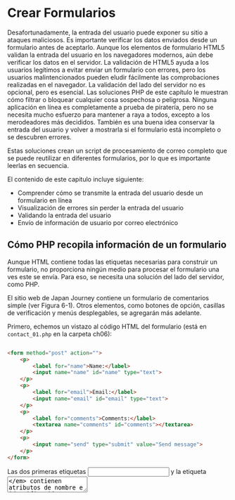 # Crear Formularios

Desafortunadamente, la entrada del usuario puede exponer su sitio a 
ataques maliciosos. Es importante verificar los datos enviados desde 
un formulario antes de aceptarlo. Aunque los elementos de formulario 
HTML5 validan la entrada del usuario en los navegadores modernos, 
aún debe verificar los datos en el servidor. La validación de HTML5 
ayuda a los usuarios legítimos a evitar enviar un formulario con 
errores, pero los usuarios malintencionados pueden eludir fácilmente 
las comprobaciones realizadas en el navegador. La validación del 
lado del servidor no es opcional, pero es esencial. Las soluciones 
PHP de este capítulo le muestran cómo filtrar o bloquear cualquier 
cosa sospechosa o peligrosa. Ninguna aplicación en línea es 
completamente a prueba de piratería, pero no se necesita mucho 
esfuerzo para mantener a raya a todos, excepto a los merodeadores 
más decididos. También es una buena idea conservar la entrada del 
usuario y volver a mostrarla si el formulario está incompleto o se 
descubren errores. 

Estas soluciones crean un script de procesamiento de correo completo 
que se puede reutilizar en diferentes formularios, por lo que es 
importante leerlas en secuencia.

El contenido de este capitulo incluye siguiente:

- Comprender cómo se transmite la entrada del usuario desde un 
formulario en línea
- Visualización de errores sin perder la entrada del usuario
- Validando la entrada del usuario
- Envío de información de usuario por correo electrónico

## Cómo PHP recopila información de un formulario

Aunque HTML contiene todas las etiquetas necesarias para construir un 
formulario, no proporciona ningún medio para procesar el formulario 
una ves este se envía. Para eso, se necesita una solución del lado del 
servidor, como PHP.

El sitio web de Japan Journey contiene un formulario de comentarios 
simple (ver Figura 6-1). Otros elementos, como botones de opción, 
casillas de verificación y menús desplegables, se agregarán más adelante.

Primero, echemos un vistazo al código HTML del formulario (está en 
`contact_01.php` en la carpeta ch06):


```html

<form method="post" action="">
    <p>
        <label for="name">Name:</label>
        <input name="name" id="name" type="text">
    </p>
    <p>
        <label for="email">Email:</label>
        <input name="email" id="email" type="text">
    </p>
    <p>
        <label for="comments">Comments:</label>
        <textarea name="comments" id="comments"></textarea>
    </p>
    <p>
        <input name="send" type="submit" value="Send message">
    </p>
</form>
```

Las dos primeras etiquetas _<input>_ y la etiqueta _<textarea>_ contienen 
atributos de nombre e identificación configurados con el mismo valor. 
La razón de esta duplicación es la accesibilidad. HTML usa el atributo 
_id_ para asociar el elemento _<label>_ con el elemento _<input>_ correcto. 
Los scripts de procesamiento de formularios, sin embargo, se basan en 
el atributo de _name_. Por lo tanto, aunque el atributo _id_ es opcional 
en el botón _submit_, debe usar el atributo _name_ para cada elemento 
del formulario que desee procesar.

El atributo _name_ de un elemento de entrada de formulario normalmente no 
debe contener espacios. Si desea combinar varias palabras, únalas con un 
guión bajo (PHP lo hará automáticamente si deja espacios). Debido a que el 
script desarrollado más adelante en este capítulo convierte los atributos 
_name_ en variables PHP, no use guiones ni ningún otro carácter que no sea 
válido en los nombres de las variables PHP.

Otras dos cosas a tener en cuenta son los atributos de _method_ y _action_
dentro de la etiqueta de apertura _<form>_. El atributo de _method_ determina 
cómo el formulario envía datos. Se puede configurar para _post_ y _get_. El 
atributo _action_ le dice al navegador dónde enviar los datos para su 
procesamiento cuando se hace clic en el botón _submit_. Si el valor se deja 
vacío, como aquí, la página intenta procesar el formulario en sí. Sin embargo, 
un atributo _action_ vacío no es válido en HTML5, por lo que será necesario corregirlo.

He evitado deliberadamente el uso de cualquiera de las nuevas funciones 
de formulario HTML5, como _type = "email"_ y el atributo _required_. Esto 
facilita la prueba de los scripts de validación del lado del servidor PHP. 
Después de la prueba, puede actualizar sus formularios para utilizar las 
funciones de validación de HTML5. La validación en el navegador es 
principalmente una cortesía hacia el usuario para evitar que se envíe 
información incompleta, por lo que es opcional. La validación del lado 
del servidor nunca debe omitirse.

## Diferencia entre Post y Get


De lo contrario, la carpeta ch06 contiene un conjunto completo de archivos 
para el sitio Japan Journey con todo el código del Capítulo 5 incorporado. 
Copie _contact_01.php_ a la raíz del sitio y cámbielo al nombre _contact.php_. 
También copie _footer.php_, _menu.php_ y _title.php_ de la carpeta _ch06 / includes_
a la carpeta _includes_ en la raíz del sitio.

1. Localice la etiqueta de apertura _<form>_ en _contact.php_ y cambie el valor 
del atributo del método de _post_ para obtener, así:

```html
<form method="get" action="">
```

2. Guarde _contact.php_ y cargue la página en un navegador. Escriba su nombre, 
dirección de correo electrónico y un mensaje corto en el formulario, luego haga 
clic en _Enviar mensaje_.


3. Busque en la barra de direcciones del navegador. Debería ver el contenido 
del formulario adjunto al final de la URL.  Si divide la URL, se verá así:

```
http://localhost/phpsols-4e/contact.php
?name=David
&email=david%40example.com
&comments=Greetings%21+%3A-%29
&send=Send+message
```

Los datos enviados por el formulario se han agregado a la URL básica 
como una cadena de consulta que comienza con un signo de interrogación. 
El valor de cada campo y el botón de envío se identifica mediante el 
atributo _name_ del elemento de formulario, seguido de un signo igual y 
los datos enviados. Los datos de cada elemento de entrada están separados 
por un signo comercial (&). Las URL no pueden contener espacios o ciertos 
caracteres (como un signo de exclamación o un emoticón), por lo que el 
navegador reemplaza los espacios con + y codifica otros caracteres como 
valores hexadecimales, un proceso conocido como codificación de URL (para 
obtener una lista completa de valores, consulte 
www.degraeve.com/reference/urlencoding.php).
 
4. Vuelva al código de _contact.php_ y cambie el método a _post_, así:

```html
<form method="post" action="">
```

Guarde _contact.php_ y vuelva a cargar la página en su navegador. Escribe 
otro mensaje y haz clic en _Enviar mensaje_. Su mensaje debería desaparecer, 
pero no sucede nada. No se ha perdido, pero todavía no ha hecho nada para 
procesarlo.
 
6. En _contact.php_, agregue el siguiente código inmediatamente debajo de 
la etiqueta de cierre `</form>`:

```html
<pre>
<?php if ($_POST) { print_r($_POST); } ?>
</pre>
```

Esto muestra el contenido del array superglobal `$ _POST` si se han 
enviado datos _post_. Como se explicó en el Capítulo 4, la función 
_print_r()_ le permite inspeccionar el contenido de los array; las 
etiquetas `<pre>` simplemente facilitan la lectura de la salida.

7. Guarde la página y haga clic en el botón Actualizar en su navegador. 
Probablemente verá una advertencia similar a la siguiente. Esto le 
indica que los datos se volverán a enviar, que es exactamente lo que 
desea. Confirme que desea enviar la información nuevamente.

8. El código del paso 6 ahora debería mostrar el contenido de su mensaje 
debajo del formulario. Todo se ha almacenado en uno de los array 
superglobales de PHP, `$ _POST`, que contiene los datos enviados mediante 
el método _post_. El atributo _name_  de cada elemento del formulario 
se utiliza como clave del array, lo que facilita la recuperación del contenido.

```
       array
(
    [name] => David
    [email] => david@example.com
    [comments] => Hi!
    [send] => Send message
)
```

El array `$ _POST` usa los atributos `name` del formulario para 
identificar cada elemento de datos.

Como acaba de ver, el método `get` envía sus datos adjuntos a la URL, 
mientras que el método `post` los envía con los encabezados HTTP para 
que estén ocultos a la vista. Algunos navegadores limitan la longitud 
máxima de una URL a unos 2000 caracteres, por lo que el método `get` 
solo se puede utilizar para pequeñas cantidades de datos. El método 
`post` se puede utilizar para cantidades de datos mucho mayores. De 
forma predeterminada, PHP permite hasta 8 MB de datos `post` aunque las 
empresas de alojamiento pueden establecer un límite diferente.

Sin embargo, la diferencia más importante entre los dos métodos es su 
uso previsto. El método de `get` está diseñado para usarse en solicitudes 
que no generan cambios en el servidor, sin importar cuántas veces se 
haya realizado. En consecuencia, se utiliza principalmente para búsquedas 
en bases de datos; marcar el resultado de la búsqueda es útil porque todos 
los criterios de búsqueda están en la URL. Por otro lado, el método 
`post` está diseñado para peticiones que provocan cambios en el servidor. 
Por lo tanto, se usa para insertar, actualizar o eliminar registros en 
una base de datos, cargar archivos o enviar un correo electrónico.

Este capítulo se concentra en el método `post` y su array superglobal 
asociada, `$ _POST`.

## Obtener datos de formularios con PHP superglobals

El array superglobal `$_POST` contiene datos enviados mediante el 
método `post`. No debería sorprender que los datos enviados por el 
método `get` estén en el array `$_GET`.

Para acceder a los valores enviados por un formulario, simplemente 
coloque el atributo `name` elemento del formulario entre comillas 
entre corchetes después de `$ _POST` o `$ _GET`, según el atributo 
del método del formulario. Por tanto, el correo electrónico se convierte 
en `$_POST['email']` si se envía mediante el método `post` y 
`$_GET['email']` si se envía mediante el método `get`. 

Puede encontrar scripts que usen `$_REQUEST`, lo que evita la necesidad 
de distinguir entre `$_POST` o `$_GET`. Es menos seguro. Siempre 
debe saber de dónde proviene la información del usuario. `$_REQUEST` 
también incluye los valores de las cookies, por lo que no tiene idea 
si está tratando con un valor enviado por el método `post`, uno 
transmitido a través de la URL o inyectado por una cookie. Utilice 
siempre `$_POST` o `$_GET`.

Los scripts antiguos pueden usar `$HTTP_POST_VARS` o `$HTTP_GET_VARS`, 
que tienen el mismo significado que `$_POST` y `$_GET`. Se han 
eliminado las versiones antiguas. Utilice `$_POST` y `$_GET` en su lugar.


## Procesamiento y validación de la entrada del usuario

El objetivo final de este capítulo es enviar la entrada del formulario 
en `contact.php` por correo electrónico a su bandeja de entrada. El uso 
de la función `mail ()` de PHP es relativamente sencillo. Requiere un 
mínimo de tres argumentos: la dirección o direcciones a las que se envía 
el correo electrónico, una cadena que contiene la línea de asunto y una 
cadena que contiene el cuerpo del mensaje. El cuerpo del mensaje se 
construye concatenando (uniendo) el contenido de los campos de entrada 
en una sola cadena.

Las medidas de seguridad implementadas por la mayoría de los proveedores 
de servicios de Internet (ISP) hacen que sea difícil, si no imposible, 
probar la función `mail ()` en un entorno de prueba local. En lugar de 
saltar directamente al uso de `mail ()`, las Soluciones PHP 6-2 a 6-5 
se concentran en validar la entrada del usuario para asegurarse de que 
los campos obligatorios estén completos y muestren mensajes de error. 
La implementación de estas medidas hace que sus formularios en línea 
sean más fáciles de usar y seguros.

La utilizacion de JavaScript o elementos y atributos de formulario HTML5
para verificar la entrada del usuario se denomina validación del lado del 
cliente porque ocurre en la computadora del usuario (o cliente). Es útil 
porque es casi instantáneo y puede alertar al usuario sobre un problema 
sin hacer un viaje de ida y vuelta innecesario al servidor. Sin embargo, 
la validación del lado del cliente es fácil de eludir. Todo lo que tiene 
que hacer un usuario malintencionado es enviar datos desde un script 
personalizado y sus comprobaciones se vuelven inútiles. También es vital 
verificar la entrada del usuario con PHP.

Consejo

La validación del lado del cliente por sí sola es insuficiente. Siempre 
verifique los datos de una fuente externa usando la validación del lado 
del servidor con PHP.

### Creando un script reutilizable

La capacidad de reutilizar el mismo script, tal vez con solo unas pocas 
ediciones, para varios sitios web es un gran ahorro de tiempo. Sin embargo, 
enviar los datos de entrada a un archivo separado para su procesamiento 
dificulta alertar a los usuarios sobre errores sin perder su entrada. Para 
solucionar este problema, el enfoque adoptado en este capítulo es utilizar 
lo que se conoce como formulario de autoprocesamiento.

Cuando se envía el formulario, la página se vuelve a cargar y una 
declaración condicional ejecuta el script de procesamiento. Si la 
validación del lado del servidor detecta errores, el formulario se puede 
volver a mostrar con mensajes de error mientras se conserva la entrada 
del usuario. Partes del script específicas del formulario se incrustarán 
encima de la declaración `DOCTYPE`. Las partes genéricas y reutilizables 
estarán en un archivo separado que se puede incluir en cualquier página 
que requiera un script de procesamiento de correo electrónico.

Solución PHP 6-1: Prevención de secuencias de comandos entre sitios en 
una forma de autoprocesamiento

Dejar vacío el atributo `action` de una etiqueta de formulario de 
apertura u omitirlo por completo vuelve a cargar el formulario cuando 
se envían los datos. Sin embargo, un atributo `action` vacío no es 
válido en HTML5. PHP tiene una variable superglobal muy conveniente 
(`$_SERVER ['PHP_SELF']`) que contiene la ruta relativa a la raíz del 
sitio del archivo actual. Establecerlo como el valor del atributo 
`action` inserta automáticamente el valor correcto para un formulario 
de autoprocesamiento, pero usarlo por sí solo expone su sitio a un 
ataque malicioso conocido como `cross-site scripting (XSS)`. Esta 
solución PHP explica el riesgo y muestra cómo usar `$_SERVER['PHP_SELF']` 
de forma segura.

1. Cargue `bad_link.php` en la carpeta ch06 en un navegador. Contiene 
un único enlace a `form.php` en la misma carpeta; pero el enlace en el 
HTML subyacente se ha deformado deliberadamente para simular un ataque XSS.
     
2. Haga clic en el enlace. Dependiendo del navegador que esté utilizando, 
debería ver que la página de destino ha sido bloqueada (como se muestra 
en la Figura 6-3) o el diálogo de alerta de JavaScript que se muestra en 
la Figura 6-4.

Google Chrome automatically blocks suspected XSS attacks. 
Not all browsers are capable of blocking XSS attacks. 

Nota

Los enlaces en los archivos de ejercicios para esta solución PHP asumen 
que están en una carpeta llamada phpsols-4e / ch06 en la raíz de su 
servidor localhost. Ajústelos si es necesario para que coincidan con 
su configuración de prueba.

3. Descarte la alerta de JavaScript, si es necesario, y haga clic con 
el botón derecho para ver la fuente de la página. La línea 10 debería 
verse similar a esto:

```
<form method="post" action="/phpsols-4e/ch06/form.php">
<script>alert('Boo!')</script><foo"">
```

El enlace mal formado en `bad_link.php` ha inyectado un fragmento de 
JavaScript en la página inmediatamente después de la etiqueta de 
apertura `<form>`. En este caso, es una alerta JavaScript inofensiva; 
pero en un ataque XSS real, podría intentar robar cookies u otra 
información personal. Tal ataque sería silencioso, dejando al usuario 
inconsciente de lo que ha sucedido a menos que note el script en la 
barra de direcciones del navegador.

Esto ha sucedido porque `form.php` usa `$_SERVER['PHP_SELF']` para 
generar el valor del atributo `action`. El enlace mal formado inserta 
la ubicación de la página en el atributo `action`, cierra la etiqueta 
del formulario de apertura y luego inyecta la etiqueta `<script>`, que 
se ejecuta inmediatamente cuando se carga la página.


4. Una forma simple, pero efectiva, de neutralizar este tipo de ataque 
XSS es pasar `$_SERVER['PHP_SELF']` a la función `htmlentities()` 
de esta manera:

```html
<form method="post"  action="<?=
 htmlentities($_SERVER['PHP_SELF']) ?>">
```

Esto convierte los corchetes angulares de las etiquetas `<script`> en 
sus equivalentes de entidad HTML, evitando que se ejecute el script. 
Aunque funciona, deja la URL mal formada en la barra de direcciones 
del navegador, lo que podría llevar a los usuarios a cuestionar la 
seguridad de su sitio. Creo que una mejor solución es redirigir a los 
usuarios a una página de error cuando se detecta XSS.


5. En form.php, cree un bloque PHP encima de la declaración `DOCTYPE` 
y defina una variable con la ruta relativa a la raíz del sitio al 
archivo actual de esta manera:

```html
<?php
$currentPage = '/phpsols-4e/ch06/form.php';
?>
<!doctype html>
```

6. Ahora compare el valor de `$currentPage` con `$ _SERVER['PHP_SELF']`. 
Si no son idénticos, use la función `header()` para redirigir al usuario 
a una página de error y salir inmediatamente del script de esta manera:

```html
if ($currentPage !== $_SERVER['PHP_SELF']) {
    header('Location: http://localhost/phpsols-4e/ch06/missing.php');
    exit;
}
```

Precaución

La ubicación pasada a la función `header()` debe ser una URL completamente 
calificada. Si utiliza un vínculo relativo al documento, el destino se 
agrega al vínculo mal formado, lo que evita que la página se redirija 
correctamente.

7. Use `$currentPage` como el valor del atributo `action` en la etiqueta 
del formulario de apertura:

```html
<form method="post"  action="<?= $currentPage ?>">
```

8. Guarde `form.php`, vuelva a `bad_link.php` y vuelva a hacer clic en el 
enlace. Esta vez debería ser llevado directamente a `missing.php`.
 
9. Cargue `form.php` directamente en el navegador. Debería cargarse y 
funcionar como se esperaba.  La versión final está en `form_end.php` en 
la carpeta ch06. El archivo llamado `bad_link_end.php` enlaza con la 
versión terminada si solo desea probar el script.

Esta técnica implica más código que simplemente pasar `$_SERVER['PHP_SELF']` 
a la función `htmlentities()`; pero tiene la ventaja de guiar a los 
usuarios sin problemas a una página de error si han seguido un enlace 
malicioso a su formulario. Obviamente, la página de error debería 
vincularse a su menú principal.

Solución PHP 6-2: Asegúrese de que los campos obligatorios no estén en blanco

Cuando los campos obligatorios se dejan en blanco, no obtiene la 
información que necesita y es posible que el usuario nunca obtenga una 
respuesta, especialmente si se han omitido los datos de contacto.
Continúe usando el archivo de "Comprender la diferencia entre `post` y `get`" 
anteriormente en este capítulo. Alternativamente, use `contact_02.php` de 
la carpeta ch06 y elimine _02 del nombre del archivo.

1. La secuencia de comandos de procesamiento utiliza dos arrays llamadas 
`$errores` y` $missing` para almacenar los detalles de los errores y los 
campos obligatorios que no se han completado. Estos arrays se utilizarán 
para controlar la visualización de los mensajes de error junto con las
 etiquetas del formulario. No habrá ningún error cuando la página se 
cargue por primera vez, así que inicialice `$errors` y `$missing` como 
arrays vacíos en el bloque de código PHP en la parte superior de 
`contact.php`, así:


```html
<?php
include './includes/title.php';
$errors = [];
$missing = [];
?>
```

 
2. La secuencia de comandos de procesamiento de correo electrónico debe 
ejecutarse solo si se ha enviado el formulario. Use una declaración 
condicional para verificar el valor de la variable superglobal 
`$_SERVER['REQUEST_METHOD']`. Si es `POST` (todo en mayúsculas), sabrá 
que el formulario se envió mediante el método `post`. Agregue el código 
resaltado en negrita al bloque PHP en la parte superior de la página.

```html
<?php
include './includes/title.php';
$errors = [];
$missing = [];
// check if the form has been submitted
if ($_SERVER['REQUEST_METHOD'] == 'POST') {
    // email processing script
}
?>
```

Consejo

Verificar que el valor de `$_SERVER['REQUEST_METHOD']` sea `POST` es 
una condición genérica que se puede usar con cualquier formulario 
independientemente del nombre del botón Enviar.

3. Aunque aun no enviará el correo electrónico, defina dos variables 
para almacenar la dirección de destino y la línea de asunto del 
correo electrónico. El siguiente código va dentro de la declaración 
condicional que creó en el paso anterior:

```
if ( $_SERVER['REQUEST_METHOD'] == 'POST') {
    // email processing script
    $to = 'david@example.com'; // use your own email address
    $subject = 'Feedback from Japan Journey';
}
```

4. A continuación, cree dos arrays, uno que enumere el atributo `name` 
de cada campo en el formulario y la otra que enumere todos los campos 
obligatorios. Por el bien de esta demostración, haga que el campo de 
correo electrónico sea opcional, de modo que solo se requieran los 
campos `name` y `comments` Agregue el siguiente código dentro del 
bloque condicional inmediatamente después del código que define la 
línea de asunto:

```
    $subject = 'Feedback from Japan Journey';
    // list expected fields
    $expected = ['name', 'email', 'comments'];
    // set required fields
    $required = ['name', 'comments'];
}
```

Consejo

¿Por qué es necesaria ek array `$expected` ? Es para evitar que un 
atacante inyecte otras variables en el array `$_POST` en un intento de 
sobrescribir sus valores predeterminados. Al procesar solo las variables 
que espera, su formulario es mucho más seguro. Se ignoran los valores 
falsos.

5. La siguiente sección de código no es específica de este formulario, 
por lo que debe ir en un archivo externo que se puede incluir en 
cualquier secuencia de comandos de procesamiento de correo electrónico. 
Cree un nuevo archivo PHP llamado `processmail.php` en la carpeta 
`includes`. Luego inclúyalo en `contact.php` inmediatamente después 
del código que ingresó en el paso anterior, así:

```
    $required = ['name', 'comments'];
    require './includes/processmail.php';
}
```

6. El código en `processmail.php` comienza verificando las variables 
`$_POST` para los campos obligatorios que se han dejado en blanco. 
Elimine cualquier código predeterminado insertado por su editor y 
agregue lo siguiente a `processmail.php`: 

```
<?php
foreach ($_POST as $key => $value) {
    // strip whitespace from $value if not an array
    if (!is_array($value)) {
        $value = trim($value);
    }
    if (!in_array($key, $expected)) {
        // ignore the value, it's not in $expected
        continue;
    }
    if (in_array($key, $required) && empty($value)) {
        // required value is missing
        $missing[] = $key;
        $$key = "";
        continue;
    }
    $$key = $value;
}
```

Este bucle `foreach` procesa el array `$_POST` eliminando los espacios 
en blanco iniciales y finales de los campos de texto y asignando el 
contenido del campo a una variable con un nombre simplificado. 
Como resultado, `$_POST['email'] `se convierte en `$email`, y así 
sucesivamente. También verifica si los campos obligatorios se dejan en 
blanco y los agrega al array `$missing`, estableciendo la variable 
relacionada en una cadena vacía.

El array `_POST` es un array asociativa, por lo que el ciclo asigna la 
clave y el valor del elemento actual a `$key` y `$value`, respectivamente. 
El ciclo comienza verificando que el valor actual no sea un array, 
usando la función `is_array()` con el operador lógico `Not` (!). Si no 
es así, la función `trim()` elimina los espacios en blanco iniciales 
y finales y los reasigna a `$value`. Eliminar los espacios en blanco 
iniciales y finales evita que alguien presione la barra espaciadora 
varias veces para evitar completar un campo obligatorio.


Nota

Actualmente, el formulario solo tiene campos de entrada de texto, pero 
se ampliará más adelante para incluir elementos `<select>` y casillas 
de verificación que envían datos como arrays. Es necesario verificar 
si el valor del elemento actual es un array porque pasar un array a la 
función `trim()` desencadena un error.

La siguiente declaración condicional verifica si la clave actual no 
está en el array `$expected`. Si no es así, la palabra clave `continue` 
obliga al ciclo a dejar de procesar el elemento actual y pasar al 
siguiente. Por lo tanto, se ignora todo lo que no esté en el array 
$expected.

A continuación, verificamos si la clave del array actual está en el 
array `$required` y si no tiene ningún valor. Si la condición devuelve 
verdadera, la clave se agrega al arrayz `$missing` y una variable 
basada en el nombre de la clave se crea dinámicamente y su valor se 
establece en una cadena vacía. Observe que `$$key` comienza con dos 
signos de dólar en la siguiente línea:

```
$$key = "";
```

Esto significa que es una variable variable (consulte "Crear de nuevas 
variables dinámicamente" en el Capítulo 4). Entonces, si el valor de 
`$key` es `"name"`, `$$key` se convierte en `$name`.

Nuevamente, `continue` mueve el bucle al siguiente elemento.

Pero, si llegamos hasta la línea final del ciclo, sabemos que estamos 
tratando con un elemento que necesita ser procesado, por lo que se 
crea una variable basada en el nombre de la clave de forma dinámica y 
el valor actual se asigna a este.

7. Guarde `processmail.php`. Le agregará más código más adelante, pero 
pasemos ahora al cuerpo principal de `contact.php`. El atributo `action` 
en la etiqueta del formulario de apertura está vacío. Para propósitos 
de prueba local, simplemente establezca su valor en el nombre de la 
página actual:

```
<form method="post" action="contact.php">
```


8. Debe mostrar una advertencia si falta algo. Agregue una declaración 
condicional en la parte superior del contenido de la página entre el 
encabezado <h2> y el primer párrafo, así:


```html
<h2>Contact us</h2>
<?php if ($missing || $errors) { ?>
<p class="warning">Please fix the item(s) indicated.</p>
<?php } ?>
<p>Ut enim ad minim veniam . . . </p>
```


Esto verifica `$missing` y `$errors`, que inicializó como arrays vacios 
en el paso 1. Como se explica en "La verdad según PHP" en el Capítulo 4, 
un array vacío se trata como falso, por lo que el párrafo dentro de la 
declaración condicional no lo es se muestra cuando se carga la página 
por primera vez. Sin embargo, si no se ha completado un campo obligatorio 
cuando se envía el formulario, su nombre se agrega a la matriz `$missing`. 
Un array con al menos un elemento se trata como verdadera. El || significa 
"o", por lo que este párrafo de advertencia se mostrará si un campo 
obligatorio se deja en blanco o si se descubre un error. (El array 
$erros entra en juego en la Solución PHP 6-4).


9. Para asegurarse de que funciona hasta ahora, guarde `contact.php` 
y cárguelo normalmente en un navegador (no haga clic en el botón 
Actualizar). No se muestra el mensaje de advertencia. Haz clic en 
Enviar mensaje sin completar ninguno de los campos. Ahora debería ver 
el mensaje sobre elementos faltantes, como se muestra en la siguiente 
captura de pantalla.


10. Para mostrar un mensaje adecuado junto a cada campo obligatorio 
que falta, use una declaración condicional de PHP para insertar un 
`<span>` dentro de la etiqueta `<label>`, así:

```html
<label for="name">Name:
<?php if (in_array('name', $missing)) { ?>
    <span class="warning">Please enter your name</span>
<?php } ?>
</label>
```

La condición usa la función `in_array()` para verificar si el array 
`$missing` contiene el valor `name`. Si es así, se muestra el `<span>.` 
`$missing` se define como un array vacío en la parte superior de la 
secuencia de comandos, por lo que el intervalo no se mostrará cuando 
se cargue la página por primera vez.


11. Inserte advertencias similares para los campos de correo electrónico 
y comentarios como este:

```html
    <label for="email">Email:
    <?php if (in_array('email', $missing)) { ?>
        <span class="warning">Please enter your email address</span>
    <?php } ?>
    </label>
    <input name="email" id="email" type="text">
</p>
<p>
    <label for="comments">Comments:
    <?php if (in_array('comments', $missing)) { ?>
        <span class="warning">Please enter your comments</span>
    <?php } ?>
    </label>
```

El código PHP es el mismo excepto por el valor que busca en el array 
`$missing`. Es lo mismo que el atributo `name` del elemento de formulario.
 
12. Guarde `contact.php` y pruebe la página nuevamente, primero 
ingresando nada en ninguno de los campos. Las etiquetas del formulario 
deben verse como la Figura 6-5.


Aunque agregó una advertencia a `<label>` para el campo de correo 
electrónico, no se muestra porque el correo electrónico no se agregó 
al array `$required`. Como resultado, el código en `processmail.php` 
no lo agrega al array `$missing`.

13. Agregue un correo electrónico al array `$required` en el bloque 
de código en la parte superior de `comments.php`, así:

```
$required = ['name', 'comments', 'email'];
```

14. Haz clic en Enviar mensaje nuevamente sin completar ningún campo. 
Esta vez, verá un mensaje de advertencia junto a cada etiqueta.
     
15. Escriba su nombre en el campo `name`. En los campos Correo 
electrónico y Comentarios, simplemente presione la barra espaciadora 
varias veces y luego haga clic en Enviar mensaje. El mensaje de 
advertencia junto al campo Nombre desaparece, pero los otros dos 
mensajes de advertencia permanecen. El código en `processmail.php` 
quita los espacios en blanco de los campos de texto, por lo que 
rechaza los intentos de omitir los campos obligatorios ingresando 
una serie de espacios. Si tiene algún problema, compare su código 
con `contact_03.php` e `includes/processmail_01.php` en la carpeta 
ch06.
     

Todo lo que se necesita hacer para cambiar los campos obligatorios 
es cambiar los nombres en el array `$required` y agregar una alerta 
adecuada dentro de la etiqueta `<label>` del elemento de entrada 
apropiado dentro del formulario. Es fácil de hacer porque siempre 
usa el atributo de nombre del elemento de entrada del formulario.

## Conservar la entrada del usuario cuando un formulario está incompleto

Imagínese que ha pasado 10 minutos rellenando un formulario. Hace 
clic en el botón Enviar y vuelve la respuesta de que falta un campo 
obligatorio. Es exasperante tener que rellenar todos los campos de 
nuevo. Dado que el contenido de cada campo está en el array `$_POST`, 
es fácil volver a mostrarlo cuando se produce un error.


Solución PHP 6-3: Creación de campos de formulario fijos

Esta solución PHP muestra cómo usar una declaración condicional para 
extraer la entrada del usuario del array `$_POST` y volver a mostrarla 
en los campos de entrada de texto y áreas de texto. Continúe trabajando 
con los mismos archivos de antes. Alternativamente, use `contact_03.php` 
e `includes/processmail_01.php` de la carpeta ch06.


1. Cuando la página se carga por primera vez, no desea que aparezca 
nada en los campos de entrada, pero desea volver a mostrar el contenido 
si falta un campo obligatorio o hay un error. Esa es la clave: si los 
arrays `$missing` o `$errors` contienen algún valor, el contenido de 
cada campo debe volver a mostrarse. Establece el texto predeterminado 
para un campo de entrada de texto con el atributo de valor de la 
etiqueta `<input>`, así que modifique la etiqueta `<input`> para un 
nombre como este:

```html
<input name="name" id="name" type="text"
<?php if ($missing || $errors) {
    echo 'value="' . htmlentities($name) . '"';
} ?>>
```

La línea dentro de las llaves contiene una combinación de comillas y 
puntos que pueden confundirlo. Lo primero que debe darse cuenta es que 
solo hay un punto y coma, justo al final, por lo que el comando echo 
se aplica a toda la línea. Como se explicó en el Capítulo 3, un punto 
se denomina operador de concatenación, que une cadenas y variables. 
Puede dividir el resto de la línea en tres secciones, de la siguiente manera:

```
'value="' .

htmlentities($name)

. '"'
```

La primera sección genera `value="` como texto y usa el operador de 
concatenación para unirlo a la siguiente sección, que pasa `$name` a 
una función llamada `htmlentities()`. Explicaré por qué es necesario 
en un momento, pero la tercera sección usa el operador de concatenación 
nuevamente para unirse a la salida final, que consta únicamente de 
comillas dobles. Por lo tanto, si `$missing` o `$errors` contienen 
algún valor, y `$_POST['name']` contiene a Joe, terminará con esto 
dentro de la etiqueta `<input>` :

```html
<input name="name" id="name" type="text" value="Joe">
```

La variable `$name` contiene la entrada del usuario original, que se 
transmitió a través del array `$_POST`. El bucle `foreach` que creó en 
`processmail.php` en la Solución PHP 6-2 procesa el array `$_POST` y 
asigna cada elemento a una variable con el mismo nombre. Esto le permite 
acceder a `$_POST['nombre']` simplemente como `$name`.

Entonces, ¿por qué necesitamos la función `htmlentities()`? Como sugiere 
el nombre de la función, convierte ciertos caracteres en sus entidades 
de caracteres HTML equivalentes. El que le preocupa aquí es la comilla 
doble. Supongamos que Eric "Slowhand" Clapton decide enviar comentarios 
a través del formulario. Si usa `$name` por sí solo, la Figura 6-6 muestra 
lo que sucede cuando se omite un campo `required` y no usa `htmlentities()`.

Pasar el contenido del elemento array `$_POST` a `htmlentities()`, sin 
embargo, convierte las comillas dobles en el medio de la cadena a `&quot;`. 
Y, como muestra la Figura 6-7, el contenido ya no está truncado.


Lo bueno de esto es que la entidad de carácter `&quot;` se convierte 
de nuevo a comillas dobles cuando se vuelve a enviar el formulario. 
Como resultado, no es necesario realizar más conversiones antes de que 
se pueda enviar el correo electrónico.

Nota

Si `htmlentities()` corrompe su texto, puede establecer la codificación 
directamente dentro de un script pasando el segundo y tercer argumento 
opcional a la función. Por ejemplo, para establecer la codificación en 
chino simplificado, use `htmlentities($name, ENT_COMPAT, 'GB2312')`. 
Para obtener más información, consulte la documentación en www.php.net/manual/en/function.htmlentities.php.

2. Edite el campo de correo electrónico de la misma manera, usando 
`$email` en lugar de `$name`.
     
3. El área de texto de comentarios debe manejarse de manera ligeramente 
diferente porque las etiquetas `<textarea>` no tienen un atributo 
`value`. Debe colocar el bloque PHP entre las etiquetas de apertura y
 cierre del área de texto, así:

```html
<textarea name="comments" id="comments"><?php
  if ($missing || $errors) {
      echo htmlentities($comments);
  } ?></textarea>
```

Es importante colocar las etiquetas PHP de apertura y cierre contra 
las etiquetas `<textarea>`. Si no lo hace, obtendrá espacios en blanco 
no deseados dentro del área de texto.
 
4. Guarde `contact.php` y pruebe la página en un navegador. Si se 
omite algún campo obligatorio, el formulario muestra el contenido 
original junto con los mensajes de error.

Puede verificar su código con `contact_04.php` en la carpeta ch06.


Precaución

El uso de esta técnica evita que el botón de restablecimiento de un 
formulario restablezca cualquier campo que haya sido modificado por 
el script PHP porque establece explícitamente el atributo de valor de 
cada campo.


## Filtrar posibles ataques

Un exploit particularmente desagradable conocido como inyección de 
encabezado de correo electrónico busca convertir formularios en línea 
en transmisores de spam. El atacante intenta engañar a su script para 
que envíe un correo electrónico HTML con copias a muchas personas. Esto 
es posible si incorpora la entrada del usuario sin filtrar en los 
encabezados adicionales que se pueden pasar como el cuarto argumento a 
la función `mail()`. Es común agregar la dirección de correo electrónico 
del usuario como un encabezado de respuesta. Si detecta espacios, nuevas 
líneas, retornos de carro o cualquiera de las cadenas "Content-type:", 
"Cc:" o "Bcc:" en el valor enviado, es el objetivo de un ataque, por lo 
que debe bloquear el mensaje.

Solución PHP 6-4: bloqueo de direcciones de correo electrónico que 
contienen contenido sospechoso

Esta solución PHP verifica la entrada de la dirección de correo 
electrónico del usuario en busca de contenido sospechoso. Si se detecta, 
una variable booleana se establece en verdadera. Esto se utilizará más 
adelante para evitar que se envíe el correo electrónico.

Continúe trabajando con la misma página que antes. Alternativamente, 
use `contact_04.php` e `includes/processmail_01.php` de la carpeta ch06.

1. Para detectar las frases sospechosas, usaremos un patrón de búsqueda 
o una expresión regular. Agregue el siguiente código en la parte superior 
de `processmail.php` antes del bucle `foreach` existente:

```html
// pattern to locate suspect phrases
$pattern = '/[\s\r\n]|Content-Type:|Bcc:|Cc:/i';
foreach ($_POST as $key => $value) {
```

La cadena asignada a `$pattern` se utilizará para realizar una búsqueda 
que no distinga entre mayúsculas y minúsculas para cualquiera de los 
siguientes: un espacio, retorno de carro, salto de línea, "Content-Type:", 
"Bcc:" o "Cc:". Está escrito en un formato llamado expresión regular 
compatible con Perl (PCRE). El patrón de búsqueda está encerrado en un 
par de barras diagonales, y la i después de la barra final hace que el 
patrón no distinga entre mayúsculas y minúsculas.

Consejo

Las expresiones regulares son una herramienta extremadamente poderosa 
para hacer coincidir patrones de texto. Es cierto que no son fáciles 
de aprender; pero es una habilidad esencial si se toma en serio el 
trabajo con lenguajes de programación como PHP y JavaScript. Eche un 
vistazo a Introducción a las expresiones regulares de Jörg Krause 
(Apress, 2017, ISBN 978-1-4842-2508-0). Está dirigido principalmente 
a desarrolladores de JavaScript, pero solo existen pequeñas diferencias 
de implementación entre JavaScript y PHP. La sintaxis básica es idéntica.

2. Ahora puede usar el PCRE almacenado en `$pattern` para detectar 
cualquier entrada de usuario sospechosa en la dirección de correo 
electrónico enviada. Agregue el siguiente código inmediatamente después 
de la variable `$pattern` del paso 1:

```html
// check the submitted email address
$suspect = preg_match($pattern,  $_POST['email']);
```

La función `preg_match()` compara la expresión regular pasada como 
primer argumento con el valor del segundo argumento, en este caso, 
el valor del campo de correo electrónico. Devuelve verdadero si 
encuentra una coincidencia. Por lo tanto, si se encuentra contenido 
sospechoso, `$suspect` será cierto. Pero si no hay coincidencia, 
será falso.

3. Si se detecta contenido sospechoso en la dirección de correo 
electrónico, no tiene sentido seguir procesando el array `$_POST`. 
Envuelva el código que procesa las variables `$_POST` en una 
declaración condicional como esta:

```html
if (!$suspect) {
    foreach ($_POST as $key => $value) {
        // strip whitespace from $value if not an array
        if (!is_array($value)) {
           $value = trim($value);
        }
        if (!in_array($key, $expected)) {
            // ignore the value, it's not in $expected
            continue;
        }
        if (in_array($key, $required) && empty($value)) {
            // required value is missing
            $missing[] = $key;
            $$key = "";
            continue;
        }
    $$key = $value;
    }
}
```

Esto procesa las variables en el array `$_POST` solo si `$suspect`no 
es verdadero.

No olvide la llave extra para cerrar la declaración condicional.

4. Edite el bloque PHP después del encabezado `<h2>` en `contact.php` 
para agregar un nuevo mensaje de advertencia sobre el formulario, 
como este:

```html
<h2>Contact Us</h2>
<?php if ($_POST && $suspect) { ?>
    <p class="warning">Sorry, your mail could not be sent.
    Please try later.</p>
<?php } elseif ($missing || $errors) { ?>
  <p class="warning">Please fix the item(s) indicated.</p>
<?php } ?>
```

Esto establece una nueva condición que tiene prioridad sobre el mensaje 
de advertencia original al ser considerado primero. Comprueba si el 
array `$_POST` contiene algún elemento (en otras palabras, el formulario 
ha sido enviado) y si `$suspect`es verdadero. La advertencia tiene un 
tono deliberadamente neutro. No tiene sentido provocar a los atacantes.

5. Guarde `contact.php` y pruebe el formulario escribiendo cualquier 
contenido sospechoso en el campo de correo electrónico. Debería ver el 
nuevo mensaje de advertencia, pero su entrada no se conservará.

Puede verificar su código con `contact_05.php` e `includes/processmail_02.php` 
en la carpeta ch06.

## Envío de correo electrónico

Antes de continuar, es necesario explicar cómo funciona la función PHP 
`mail()`, ya que le ayudará a comprender el resto del script de 
procesamiento. La función PHP `mail()` toma hasta cinco argumentos, 
todos ellos cadenas, de la siguiente manera:

- La (s) dirección (es) del (los) destinatario (s)
- La línea de asunto
- El cuerpo del mensaje
- Una lista de otros encabezados de correo electrónico (opcional)
- Parámetros adicionales (opcional)

Las direcciones de correo electrónico del primer argumento pueden estar 
en cualquiera de los siguientes formatos:

&-------------------------------------------------------------------
